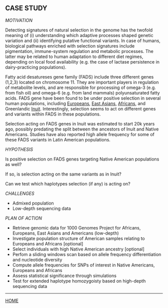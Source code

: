 
## CASE STUDY

*MOTIVATION*

Detecting signatures of natural selection in the genome has the twofold meaning of (i) understanding which adaptive processes shaped genetic variation and (ii) identifying putative functional variants.
In case of humans, biological pathways enriched with selection signatures include pigmentation, immune-system regulation and metabolic processes.
The latter may be related to human adaptation to different diet regimes, depending on local food availability (e.g. the case of lactase persistence in dairy-practicing populations).

Fatty acid desatureses gene family (FADS) include three different genes (1,2,3) located on chromosome 11.
They are important players in regulation of metabolite levels, and are responsible for processing of omega-3 (e.g. from fish oil) and omega-6 (e.g. from land mammals) polyunsaturated fatty acids.
FADS gene have been found to be under positive selection in several human populations, including [Europeans](http://www.ncbi.nlm.nih.gov/pubmed/26595274), [East Asians](http://www.ncbi.nlm.nih.gov/pubmed/26432246), [Africans](http://www.ncbi.nlm.nih.gov/pubmed/22503634), and Greenlandic [Inuit](http://www.ncbi.nlm.nih.gov/pubmed/26383953).
Interestingly, selection seems to act on different genes and variants within FADS in these populations.

Selection acting on FADS genes in Inuit was estimated to start 20k years ago, possibly predating the split between the ancestors of Inuit and Native Americans.
Studies have also reported high allele frequency for some of these FADS variants in Latin American populations.

*HYPOTHESIS*

Is positive selection on FADS genes targeting Native American populations as well?

If so, is selection acting on the same variants as in Inuit?

Can we test which haplotypes selection (if any) is acting on?

*CHALLENGES*
- Admixed population
- Low-depth sequencing data

*PLAN OF ACTION*

- Retrieve genomic data for 1000 Genomes Project for Africans, Europeans, East Asians and Americans (low-depth)
- Investigate population structure of American samples relating to Europeans and Africans [optional]
- Select individuals with high Native American ancestry [optional]
- Perfom a sliding windows scan based on allele frequency differentiation and nucleotide diversity
- Compute allele frequencies for SNPs of interest in Native Americans, Europeans and Africans
- Assess statistical significance through simulations
- Test for extended haplotype homozygoisty based on high-depth sequencing data

------------------------

[HOME](https://github.com/mfumagalli/Weggis)





